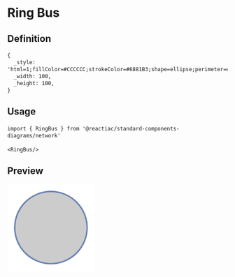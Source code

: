 # Ring Bus

## Definition

```
{
  _style: 'html=1;fillColor=#CCCCCC;strokeColor=#6881B3;shape=ellipse;perimeter=ellipsePerimeter;gradientColor=none;gradientDirection=north;fontColor=#ffffff;strokeWidth=2;',
  _width: 100,
  _height: 100,
}
```

## Usage

```
import { RingBus } from '@reactiac/standard-components-diagrams/network'

<RingBus/>
```

## Preview

<img src="./ring-bus.png" width="200"/>
